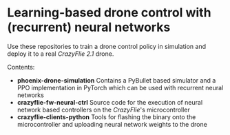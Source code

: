 # Learning-based drone control with (recurrent) neural networks

Use these repositories to train a drone control policy in simulation and deploy it to a real *CrazyFlie 2.1* drone.

Contents:
- **phoenix-drone-simulation** Contains a PyBullet based simulator and a PPO implementation in PyTorch which can be used with recurrent neural networks
- **crazyflie-fw-neural-ctrl** Source code for the execution of neural network based controllers on the *CrazyFlie*'s microcontroller
- **crazyflie-clients-python** Tools for flashing the binary onto the microcontroller and uploading neural network weights to the drone
